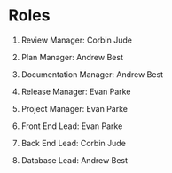 # Roles

1. Review Manager: Corbin Jude

2. Plan Manager: Andrew Best

3. Documentation Manager: Andrew Best

4. Release Manager: Evan Parke

5. Project Manager: Evan Parke

6. Front End Lead: Evan Parke

7. Back End Lead: Corbin Jude

8. Database Lead: Andrew Best


